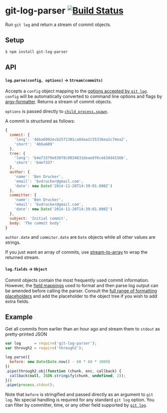 # git-log-parser [![Build Status](https://travis-ci.org/bendrucker/git-log-parser.svg?branch=master)](https://travis-ci.org/bendrucker/git-log-parser)

Run `git log` and return a stream of commit objects.

## Setup

```bash
$ npm install git-log-parser
```

## API

#### `log.parse(config, options)` -> `Stream(commits)`

Accepts a `config` object mapping to the [options accepted by `git log`](http://git-scm.com/docs/git-log). `config` will be automatically converted to command line options and flags by [argv-formatter](https://github.com/bendrucker/argv-formatter). Returns a stream of commit objects.

`options` is passed directly to [`child_process.spawn`](https://nodejs.org/api/child_process.html#child_process_child_process_spawn_command_args_options).

A commit is structured as follows:

```js
{
  commit: {
    'long': '4bba6092ecb2571301ca0daa2c55336ea2c74ea2',
    'short': '4bba609'
  },
  tree: {
    'long': 'b4ef3379e639f8c0034831deae8f6ce63dd41566',
    'short': 'b4ef337'
  },
  author: {
    'name': 'Ben Drucker',
    'email': 'bvdrucker@gmail.com',
    'date': new Date('2014-11-20T14:39:01.000Z')
  },
  committer: {
    'name': 'Ben Drucker',
    'email': 'bvdrucker@gmail.com',
    'date': new Date('2014-11-20T14:39:01.000Z')
  },
  subject: 'Initial commit',
  body: 'The commit body'
}
```

`author.date` and `commiter.date` are `Date` objects while all other values are strings.

If you just want an array of commits, use [stream-to-array](https://www.npmjs.com/package/stream-to-array) to wrap the returned stream.

#### `log.fields` -> `Object`

Commit objects contain the most frequently used commit information. However, the [field mappings](https://github.com/bendrucker/git-log-parser/blob/master/src/fields.js) used to format and then parse log output can be amended before calling the parser. Consult the [full range of formatting placeholders](http://opensource.apple.com/source/Git/Git-19/src/git-htmldocs/pretty-formats.txt) and add the placeholder to the object tree if you wish to add extra fields.

## Example

Get all commits from earlier than an hour ago and stream them to `stdout` as pretty-printed JSON

```js
var log      = require('git-log-parser');
var through2 = require('through2');

log.parse({
  before: new Date(Date.now() - 60 * 60 * 1000)
})
.pipe(through2.obj(function (chunk, enc, callback) {
  callback(null, JSON.stringify(chunk, undefined, 2));
}))
.pipe(process.stdout);
```

Note that `before` is stringified and passed directly as an argument to `git log`. No special handling is required for any standard `git log` option. You can filter by committer, time, or any other field supported by [`git log`](http://git-scm.com/docs/git-log).
